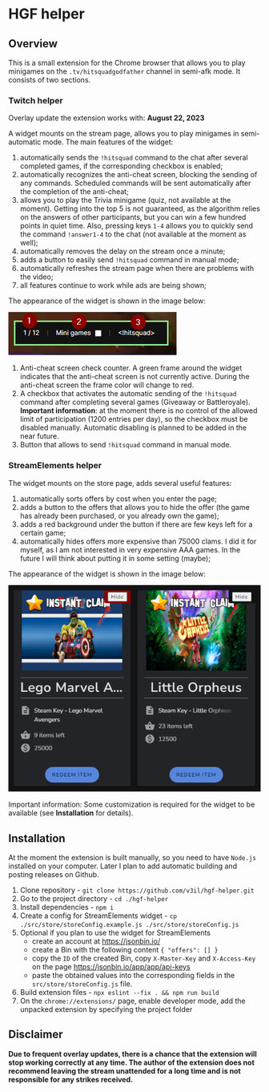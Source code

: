 # HGF helper

## Overview
This is a small extension for the Chrome browser that allows you to play minigames on the `.tv/hitsquadgodfather` channel in semi-afk mode. It consists of two sections.

### Twitch helper

Overlay update the extension works with: **August 22, 2023**

   A widget mounts on the stream page, allows you to play minigames in semi-automatic mode. The main features of the widget:
1. automatically sends the `!hitsquad` command to the chat after several completed games, if the corresponding checkbox is enabled;
1. automatically recognizes the anti-cheat screen, blocking the sending of any commands. Scheduled commands will be sent automatically after the completion of the anti-cheat;
1. allows you to play the Trivia minigame (quiz, not available at the moment). Getting into the top 5 is not guaranteed, as the algorithm relies on the answers of other participants, but you can win a few hundred points in quiet time. Also, pressing keys `1-4` allows you to quickly send the command `!answer1-4` to the chat (not available at the moment as well);
1. automatically removes the delay on the stream once a minute;
1. adds a button to easily send `!hitsquad` command in manual mode;
1. automatically refreshes the stream page when there are problems with the video;
1. all features continue to work while ads are being shown;

The appearance of the widget is shown in the image below:

![readme_1.png](./readme_1.png)

1. Anti-cheat screen check counter. A green frame around the widget indicates that the anti-cheat screen is not currently active. During the anti-cheat screen the frame color will change to red.
1. A checkbox that activates the automatic sending of the `!hitsquad` command after completing several games (Giveaway or Battleroyale). \
**Important information**: at the moment there is no control of the allowed limit of participation (1200 entries per day), so the checkbox must be disabled manually. Automatic disabling is planned to be added in the near future.
1. Button that allows to send `!hitsquad` command in manual mode.

### StreamElements helper
The widget mounts on the store page, adds several useful features:
1. automatically sorts offers by cost when you enter the page;
1. adds a button to the offers that allows you to hide the offer (the game has already been purchased, or you already own the game);
1. adds a red background under the button if there are few keys left for a certain game;
1. automatically hides offers more expensive than 75000 clams. I did it for myself, as I am not interested in very expensive AAA games. In the future I will think about putting it in some setting (maybe);

The appearance of the widget is shown in the image below:

![readme_2.png](./readme_2.png)

Important information: Some customization is required for the widget to be available (see **Installation** for details).

## Installation
At the moment the extension is built manually, so you need to have `Node.js` installed on your computer. Later I plan to add automatic building and posting releases on Github.
1. Clone repository - `git clone https://github.com/v3il/hgf-helper.git`
2. Go to the project directory - `cd ./hgf-helper`
3. Install dependencies - `npm i`
4. Create a config for StreamElements widget - `cp ./src/store/storeConfig.example.js ./src/store/storeConfig.js`
5. Optional if you plan to use the widget for StreamElements
   - create an account at https://jsonbin.io/
   - create a Bin with the following content
     `{ "offers": [] }`
   - copy the `ID` of the created Bin, copy `X-Master-Key` and `X-Access-Key` on the page https://jsonbin.io/app/app/api-keys
   - paste the obtained values into the corresponding fields in the `src/store/storeConfig.js` file.
6. Build extension files - `npx eslint --fix . && npm run build`
7. On the `chrome://extensions/` page, enable developer mode, add the unpacked extension by specifying the project folder

## Disclaimer
**Due to frequent overlay updates, there is a chance that the extension will stop working correctly at any time. The author of the extension does not recommend leaving the stream unattended for a long time and is not responsible for any strikes received.**
